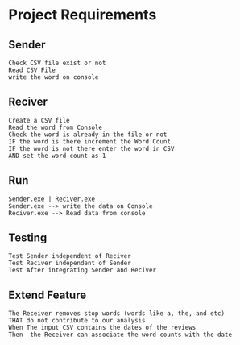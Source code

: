 # Project Requirements

## Sender

    Check CSV file exist or not
    Read CSV File
    write the word on console

## Reciver

    Create a CSV file
    Read the word from Console
    Check the word is already in the file or not
    IF the word is there increment the Word Count
    IF the word is not there enter the word in CSV 
    AND set the word count as 1

## Run

    Sender.exe | Reciver.exe
    Sender.exe --> write the data on Console
    Reciver.exe --> Read data from console

## Testing

    Test Sender independent of Reciver
    Test Reciver independent of Sender
    Test After integrating Sender and Reciver

## Extend Feature

    The Receiver removes stop words (words like a, the, and etc) 
    THAT do not contribute to our analysis
    When The input CSV contains the dates of the reviews
    Then  the Receiver can associate the word-counts with the date
